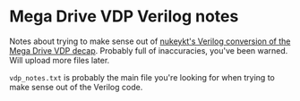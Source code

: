 # Mega Drive VDP Verilog notes

Notes about trying to make sense out of [nukeykt's Verilog conversion of the Mega Drive VDP decap](https://github.com/nukeykt/Nuked-MD-FPGA/blob/main/ym7101.v). Probably full of inaccuracies, you've been warned. Will upload more files later.

`vdp_notes.txt` is probably the main file you're looking for when trying to make sense out of the Verilog code.